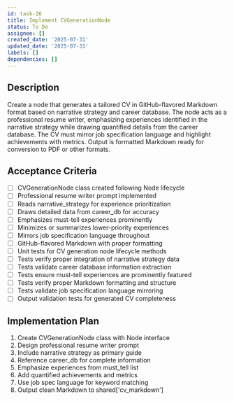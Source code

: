 ```yaml
---
id: task-26
title: Implement CVGenerationNode
status: To Do
assignee: []
created_date: '2025-07-31'
updated_date: '2025-07-31'
labels: []
dependencies: []
---
```


## Description

Create a node that generates a tailored CV in GitHub-flavored Markdown format based on narrative strategy and career database. The node acts as a professional resume writer, emphasizing experiences identified in the narrative strategy while drawing quantified details from the career database. The CV must mirror job specification language and highlight achievements with metrics. Output is formatted Markdown ready for conversion to PDF or other formats.

## Acceptance Criteria

- [ ] CVGenerationNode class created following Node lifecycle
- [ ] Professional resume writer prompt implemented
- [ ] Reads narrative_strategy for experience prioritization
- [ ] Draws detailed data from career_db for accuracy
- [ ] Emphasizes must-tell experiences prominently
- [ ] Minimizes or summarizes lower-priority experiences
- [ ] Mirrors job specification language throughout
- [ ] GitHub-flavored Markdown with proper formatting
- [ ] Unit tests for CV generation node lifecycle methods
- [ ] Tests verify proper integration of narrative strategy data
- [ ] Tests validate career database information extraction
- [ ] Tests ensure must-tell experiences are prominently featured
- [ ] Tests verify proper Markdown formatting and structure
- [ ] Tests validate job specification language mirroring
- [ ] Output validation tests for generated CV completeness

## Implementation Plan

1. Create CVGenerationNode class with Node interface
2. Design professional resume writer prompt
3. Include narrative strategy as primary guide
4. Reference career_db for complete information
5. Emphasize experiences from must_tell list
6. Add quantified achievements and metrics
7. Use job spec language for keyword matching
8. Output clean Markdown to shared['cv_markdown']

